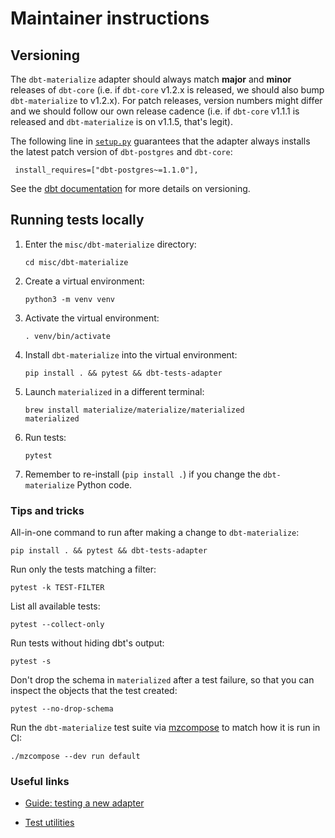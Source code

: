 # Maintainer instructions

## Versioning

The `dbt-materialize` adapter should always match **major** and **minor** releases of `dbt-core` (i.e. if `dbt-core` v1.2.x is released, we should also bump `dbt-materialize` to v1.2.x). For patch releases, version numbers might differ and we should follow our own release cadence (i.e. if `dbt-core` v1.1.1 is released and `dbt-materialize` is on v1.1.5, that's legit).

The following line in [`setup.py`](./setup.py#L42) guarantees that the adapter always installs the latest patch version of `dbt-postgres` and `dbt-core`:

```
 install_requires=["dbt-postgres~=1.1.0"],
```

See the [dbt documentation](https://docs.getdbt.com/docs/core-versions#how-we-version-adapter-plugins) for more details on versioning.

## Running tests locally

1. Enter the `misc/dbt-materialize` directory:

   ```shell
   cd misc/dbt-materialize
   ```

2. Create a virtual environment:

   ```shell
   python3 -m venv venv
   ```

3. Activate the virtual environment:

   ```shell
   . venv/bin/activate
   ```

4. Install `dbt-materialize` into the virtual environment:

   ```shell
   pip install . && pytest && dbt-tests-adapter
   ```

5. Launch `materialized` in a different terminal:

   ```
   brew install materialize/materialize/materialized
   materialized
   ```

6. Run tests:

   ```
   pytest
   ```

7. Remember to re-install (`pip install .`) if you change the `dbt-materialize`
   Python code.

### Tips and tricks

All-in-one command to run after making a change to `dbt-materialize`:

```shell
pip install . && pytest && dbt-tests-adapter
```

Run only the tests matching a filter:

```shell
pytest -k TEST-FILTER
```

List all available tests:

```shell
pytest --collect-only
```

Run tests without hiding dbt's output:

```shell
pytest -s
```

Don't drop the schema in `materialized` after a test failure, so that you can
inspect the objects that the test created:

```shell
pytest --no-drop-schema
```

Run the `dbt-materialize` test suite via [mzcompose](../../doc/developer/mzbuild.md#mzcompose)
to match how it is run in CI:

```shell
./mzcompose --dev run default
```

### Useful links

* [Guide: testing a new adapter](https://docs.getdbt.com/docs/contributing/testing-a-new-adapter)

* [Test utilities](https://github.com/dbt-labs/dbt-core/blob/main/core/dbt/tests/util.py)
